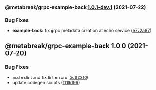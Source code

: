 ### @metabreak/grpc-example-back [1.0.1-dev.1](https://github.com/metabreak/grpc-lib/compare/@metabreak/grpc-example-back@1.0.0...@metabreak/grpc-example-back@1.0.1-dev.1) (2021-07-22)


### Bug Fixes

* **example-back:** fix grpc metadata creation at echo service ([e772a87](https://github.com/metabreak/grpc-lib/commit/e772a87b3faca5d766cdf75197c823f7f0866169))

## @metabreak/grpc-example-back 1.0.0 (2021-07-20)

### Bug Fixes

- add eslint and fix lint errors ([5c922f0](https://github.com/metabreak/grpc-lib/commit/5c922f0b89c3b74968f8c1547b26999bde4d6f62))
- update codegen scripts ([1119d96](https://github.com/metabreak/grpc-lib/commit/1119d965023a7ea1ce474a85ab5858564c02bceb))
